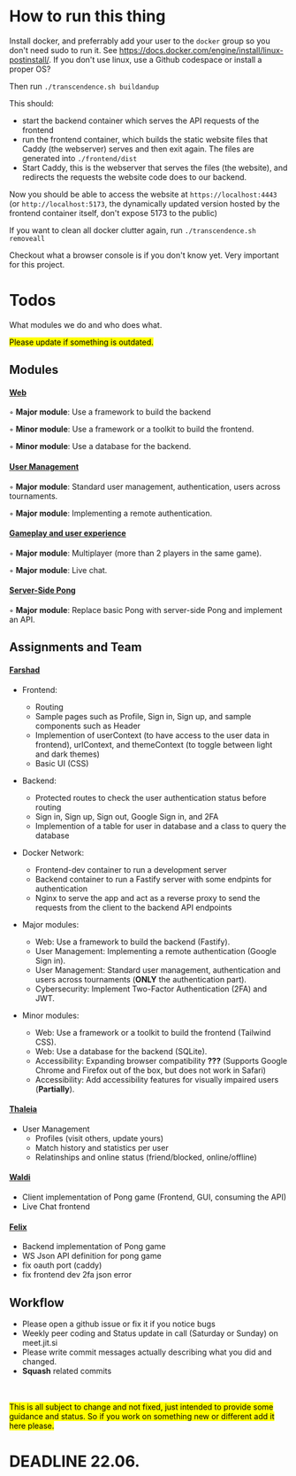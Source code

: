# How to run this thing

Install docker, and preferrably add your user to the `docker` group so you don't need sudo to run it. 
See https://docs.docker.com/engine/install/linux-postinstall/. If you don't use linux, use a Github codespace or install a proper OS?

Then run `./transcendence.sh buildandup`

This should:
  * start the backend container which serves the API requests of the frontend
  * run the frontend container, which builds the static website files that Caddy (the webserver) serves and then exit again. The files are generated into `./frontend/dist`
  * Start Caddy, this is the webserver that serves the files (the website), and redirects the requests the website code does to our backend.

Now you should be able to access the website at `https://localhost:4443` (or `http://localhost:5173`, the dynamically updated version hosted by the frontend container itself, don't expose 5173 to the public)

If you want to clean all docker clutter again, run `./transcendence.sh removeall`

Checkout what a browser console is if you don't know yet. Very important for this project.

# Todos

What modules we do and who does what.

<mark>Please update if something is outdated.</mark>

## Modules 

#### <u>Web</u>
◦ **Major module**: Use a framework to build the backend

◦ **Minor module**: Use a framework or a toolkit to build the frontend.

◦ **Minor module**: Use a database for the backend.

#### <u>User Management</u>
◦ **Major module**: Standard user management, authentication, users across
tournaments.

◦ **Major module**: Implementing a remote authentication.

#### <u>Gameplay and user experience</u>
◦ **Major module**: Multiplayer (more than 2 players in the same game).

◦ **Major module**: Live chat.


#### <u>Server-Side Pong</u>
◦ **Major module**: Replace basic Pong with server-side Pong and implement an
API.

## Assignments and Team

#### <u>Farshad</u>
* Frontend:
  - Routing
  - Sample pages such as Profile, Sign in, Sign up, and sample components such as Header
  - Implemention of userContext (to have access to the user data in frontend), urlContext, and themeContext (to toggle between light and dark themes)
  - Basic UI (CSS)
* Backend:
  - Protected routes to check the user authentication status before routing
  - Sign in, Sign up, Sign out, Google Sign in, and 2FA
  - Implemention of a table for user in database and a class to query the database 
* Docker Network:
  - Frontend-dev container to run a development server
  - Backend container to run a Fastify server with some endpints for authentication
  - Nginx to serve the app and act as a reverse proxy to send the requests from the client to the backend API endpoints
    
* Major modules:
  - Web: Use a framework to build the backend (Fastify).
  - User Management: Implementing a remote authentication (Google Sign in).
  - User Management: Standard user management, authentication and users across tournaments (**ONLY** the authentication part).
  - Cybersecurity: Implement Two-Factor Authentication (2FA) and JWT.
 
* Minor modules:
  - Web: Use a framework or a toolkit to build the frontend (Tailwind CSS). 
  - Web: Use a database for the backend (SQLite).
  - Accessibility: Expanding browser compatibility **???** (Supports Google Chrome and Firefox out of the box, but does not work in Safari)
  - Accessibility: Add accessibility features for visually impaired users (**Partially**).
    
#### <u>Thaleia</u>
 * User Management
   - Profiles (visit others, update yours)
   - Match history and statistics per user
   - Relatinships and online status (friend/blocked, online/offline)

#### <u>Waldi</u>
* Client implementation of Pong game (Frontend, GUI, consuming the API)
* Live Chat frontend

#### <u>Felix</u>
* Backend implementation of Pong game
* WS Json API definition for pong game
* fix oauth port (caddy)
* fix frontend dev 2fa json error

## Workflow
* Please open a github issue or fix it if you notice bugs
* Weekly peer coding and Status update in call (Saturday or Sunday) on meet.jit.si
* Please write commit messages actually describing what you did and changed.
* **Squash** related commits

<br>
<br>
<mark>This is all subject to change and not fixed, just intended to provide some guidance and status. So if you work on something new or different add it here please.</mark>

<br>

# DEADLINE 22.06.

